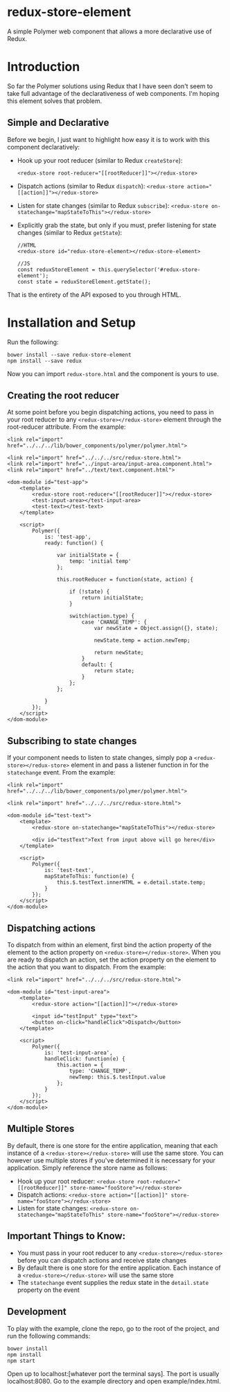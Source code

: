 # redux-store-element
A simple Polymer web component that allows a more declarative use of Redux.

# Introduction
So far the Polymer solutions using Redux that I have seen don't seem to take full advantage of the declarativeness of web components. I'm hoping this element solves that problem.

## Simple and Declarative
Before we begin, I just want to highlight how easy it is to work with this component declaratively:

* Hook up your root reducer (similar to Redux `createStore`): 

  ```
  <redux-store root-reducer="[[rootReducer]]"></redux-store>
  ```
* Dispatch actions (similar to Redux `dispatch`): `<redux-store action="[[action]]"></redux-store>`
* Listen for state changes (similar to Redux `subscribe`): `<redux-store on-statechange="mapStateToThis"></redux-store>`
* Explicitly grab the state, but only if you must, prefer listening for state changes (similar to Redux `getState`):
  ```
  //HTML
  <redux-store id="redux-store-element></redux-store-element>
  
  //JS
  const reduxStoreElement = this.querySelector('#redux-store-element');
  const state = reduxStoreElement.getState();
  ```

That is the entirety of the API exposed to you through HTML.

# Installation and Setup
Run the following:
```
bower install --save redux-store-element
npm install --save redux
```
Now you can import `redux-store.html` and the component is yours to use.

## Creating the root reducer
At some point before you begin dispatching actions, you need to pass in your root reducer to any `<redux-store></redux-store>` element through the root-reducer attribute. From the example:
```
<link rel="import" href="../../../lib/bower_components/polymer/polymer.html">

<link rel="import" href="../../../src/redux-store.html">
<link rel="import" href="../input-area/input-area.component.html">
<link rel="import" href="../text/text.component.html">

<dom-module id="test-app">
    <template>
        <redux-store root-reducer="[[rootReducer]]"></redux-store>
        <test-input-area></test-input-area>
        <test-text></test-text>
    </template>

    <script>
        Polymer({
            is: 'test-app',
            ready: function() {

                var initialState = {
                    temp: 'initial temp'
                };

                this.rootReducer = function(state, action) {

                    if (!state) {
                        return initialState;
                    }

                    switch(action.type) {
                        case 'CHANGE_TEMP': {
                            var newState = Object.assign({}, state);

                            newState.temp = action.newTemp;

                            return newState;
                        }
                        default: {
                            return state;
                        }
                    };
                };

            }
        });
    </script>
</dom-module>

```

## Subscribing to state changes
If your component needs to listen to state changes, simply pop a `<redux-store></redux-store>` element in and pass a listener function in for the `statechange` event. From the example:

```
<link rel="import" href="../../../lib/bower_components/polymer/polymer.html">

<link rel="import" href="../../../src/redux-store.html">

<dom-module id="test-text">
    <template>
        <redux-store on-statechange="mapStateToThis"></redux-store>

        <div id="testText">Text from input above will go here</div>
    </template>

    <script>
        Polymer({
            is: 'test-text',
            mapStateToThis: function(e) {
                this.$.testText.innerHTML = e.detail.state.temp;
            }
        });
    </script>
</dom-module>
```

## Dispatching actions
To dispatch from within an element, first bind the action property of the element to the action property on `<redux-store></redux-store>`. When you are ready to dispatch an action, set the action property on the element to the action that you want to dispatch. From the example:

```
<link rel="import" href="../../../src/redux-store.html">

<dom-module id="test-input-area">
    <template>
        <redux-store action="[[action]]"></redux-store>

        <input id="testInput" type="text">
        <button on-click="handleClick">Dispatch</button>
    </template>

    <script>
        Polymer({
            is: 'test-input-area',
            handleClick: function(e) {
                this.action = {
                    type: 'CHANGE_TEMP',
                    newTemp: this.$.testInput.value
                };
            }
        });
    </script>
</dom-module>
```

## Multiple Stores
By default, there is one store for the entire application, meaning that each instance of a `<redux-store></redux-store>` will use the same store. You can however use multiple stores if you've determined it is necessary for your application. Simply reference the store name as follows:

* Hook up your root reducer: `<redux-store root-reducer="[[rootReducer]]" store-name="fooStore"></redux-store>`
* Dispatch actions: `<redux-store action="[[action]]" store-name="fooStore"></redux-store>`
* Listen for state changes: `<redux-store on-statechange="mapStateToThis" store-name="fooStore"></redux-store>`

## Important Things to Know:
* You must pass in your root reducer to any `<redux-store></redux-store>` before you can dispatch actions and receive state changes
* By default there is one store for the entire application. Each instance of a `<redux-store></redux-store>` will use the same store
* The `statechange` event supplies the redux state in the `detail.state` property on the event

## Development
To play with the example, clone the repo, go to the root of the project, and run the following commands:
```
bower install
npm install
npm start
```
Open up to localhost:[whatever port the terminal says]. The port is usually localhost:8080. Go to the example directory and open example/index.html.
